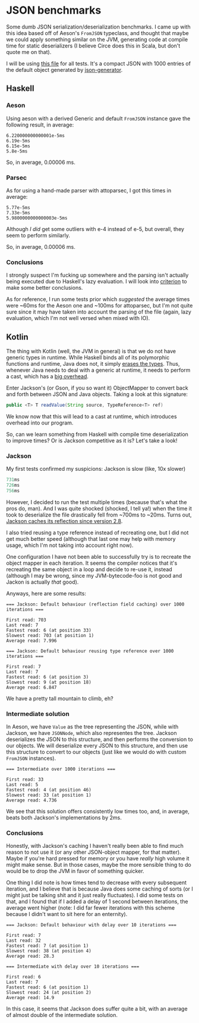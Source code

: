 JSON benchmarks
===

Some dumb JSON serialization/deserialization benchmarks. I came up with this idea based off of Aeson's `FromJSON` typeclass, and thought that maybe we could apply something similar on the JVM, generating code at compile time for static deserializers (I believe Circe does this in Scala, but don't quote me on that).

I will be using [this file](json/test.json) for all tests. It's a compact JSON with 1000 entries of the default object generated by [json-generator](https://www.json-generator.com/).

## Haskell

### Aeson
Using aeson with a derived Generic and default `FromJSON` instance gave the following result, in average:
```
6.220000000000001e-5ms
6.19e-5ms
6.15e-5ms
5.8e-5ms
```

So, in average, 0.00006 ms.

### Parsec

As for using a hand-made parser with attoparsec, I got this times in average:

```
5.77e-5ms
7.33e-5ms
5.9800000000000003e-5ms
```

Although _I did_ get some outliers with e-4 instead of e-5, but overall, they seem to perform similarly.

So, in average, 0.00006 ms.

### Conclusions

I strongly suspect I'm fucking up somewhere and the parsing isn't actually being executed due to Haskell's lazy evaluation. I will look into [criterion](https://hackage.haskell.org/package/criterion-0.5.0.0/docs/Criterion-Main.html) to make some better conclusions.

As for reference, I run some tests prior which _suggested_ the average times were ~60ms for the Aeson one and ~100ms for attoparsec, but I'm not quite sure since it may have taken into account the parsing of the file (again, lazy evaluation, which I'm not well versed when mixed with IO).

## Kotlin

The thing with Kotlin (well, the JVM in general) is that we do not have generic types in runtime. While Haskell binds all of its polymorphic functions and runtime, Java does not, it simply [erases the types](https://en.wikipedia.org/wiki/Generics_in_Java#Problems_with_type_erasure). Thus, whenever Java needs to deal with a generic at runtime, it needs to perform a cast, which has a [big overhead](https://stackoverflow.com/questions/2170872/does-java-casting-introduce-overhead-why).

Enter Jackson's (or Gson, if you so want it) ObjectMapper to convert back and forth between JSON and Java objects. Taking a look at this signature:

```java
public <T> T readValue(String source, TypeReference<T> ref)
```

We know now that this will lead to a cast at runtime, which introduces overhead into our program.

So, can we learn something from Haskell with compile time deserialization to improve times? Or is Jackson competitive as it is? Let's take a look!

### Jackson

My first tests confirmed my suspicions: Jackson is slow (like, 10x slower)
```hs
731ms
726ms
756ms
```

However, I decided to run the test multiple times (because that's what the pros do, man). And I was quite shocked (shocked, I tell ya!) when the time it took to deserialize the file drastically fell from ~700ms to ~20ms. Turns out, [Jackson caches its reflection since version 2.8](https://github.com/FasterXML/jackson-module-kotlin/issues/44).

I also tried reusing a type reference instead of recreating one, but I did not get much better speed (although that last one may help with memory usage, which I'm not taking into account right now).

One configuration I have not been able to successfully try is to recreate the object mapper in each iteration. It seems the compiler notices that it's recreating the same object in a loop and decide to re-use it, instead (although I may be wrong, since my JVM-bytecode-foo is not good and Jackon is actually _that_ good).

Anyways, here are some results:
```
=== Jackson: Default behaviour (reflection field caching) over 1000 iterations ===

First read: 703
Last read: 7
Fastest read: 6 (at position 33)
Slowest read: 703 (at position 1)
Average read: 7.996

=== Jackson: Default behaviour reusing type reference over 1000 iterations ===

First read: 7
Last read: 7
Fastest read: 6 (at position 3)
Slowest read: 9 (at position 18)
Average read: 6.847

```

We have a pretty tall mountain to climb, eh?

### Intermediate solution

In Aeson, we have `Value` as the tree representing the JSON, while with Jackson, we have `JSONNode`, which also representes the tree. Jackson deserializes the JSON to this structure, and then performs the conversion to our objects. We will deserialize every JSON to this structure, and then use this structure to convert to our objects (just like we would do with custom `FromJSON` instances).

```
=== Intermediate over 1000 iterations ===

First read: 33
Last read: 5
Fastest read: 4 (at position 46)
Slowest read: 33 (at position 1)
Average read: 4.736
```

We see that this solution offers consistently low times too, and, in average, beats both Jackson's implementations by 2ms.

### Conclusions

Honestly, with Jackson's caching I haven't really been able to find much reason to not use it (or any other JSON-object mapper, for that matter). Maybe if you're hard pressed for memory or you have _really_ high volume it might make sense. But in those cases, maybe the more sensible thing to do would be to drop the JVM in favor of something quicker.

One thing I did note is how times tend to decrease with every subsequent iteration, and I believe that is because Java does some caching of sorts (or I might just be talking shit and it just really fluctuates). I did some tests on that, and I found that if I added a delay of 1 second between iterations, the average went higher (note: I did far fewer iterations with this scheme because I didn't want to sit here for an enternity).

```
=== Jackson: Default behaviour with delay over 10 iterations ===

First read: 7
Last read: 32
Fastest read: 7 (at position 1)
Slowest read: 38 (at position 4)
Average read: 28.3

=== Intermediate with delay over 10 iterations ===

First read: 6
Last read: 7
Fastest read: 6 (at position 1)
Slowest read: 24 (at position 2)
Average read: 14.9
```

In this case, it seems that Jackson does suffer quite a bit, with an average of almost double of the intermediate solution.
